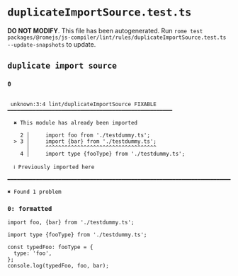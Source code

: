 # `duplicateImportSource.test.ts`

**DO NOT MODIFY**. This file has been autogenerated. Run `rome test packages/@romejs/js-compiler/lint/rules/duplicateImportSource.test.ts --update-snapshots` to update.

## `duplicate import source`

### `0`

```

 unknown:3:4 lint/duplicateImportSource FIXABLE ━━━━━━━━━━━━━━━━━━━━━━━━━━━━━━━━━━━━━━━━━━━━━━━━━━━━

  ✖ This module has already been imported

    2 │     import foo from './testdummy.ts';
  > 3 │     import {bar} from './testdummy.ts';
      │     ^^^^^^^^^^^^^^^^^^^^^^^^^^^^^^^^^^^ 
    4 │     import type {fooType} from './testdummy.ts';

  ℹ Previously imported here

━━━━━━━━━━━━━━━━━━━━━━━━━━━━━━━━━━━━━━━━━━━━━━━━━━━━━━━━━━━━━━━━━━━━━━━━━━━━━━━━━━━━━━━━━━━━━━━━━━━━

✖ Found 1 problem

```

### `0: formatted`

```
import foo, {bar} from './testdummy.ts';

import type {fooType} from './testdummy.ts';

const typedFoo: fooType = {
  type: 'foo',
};
console.log(typedFoo, foo, bar);

```
